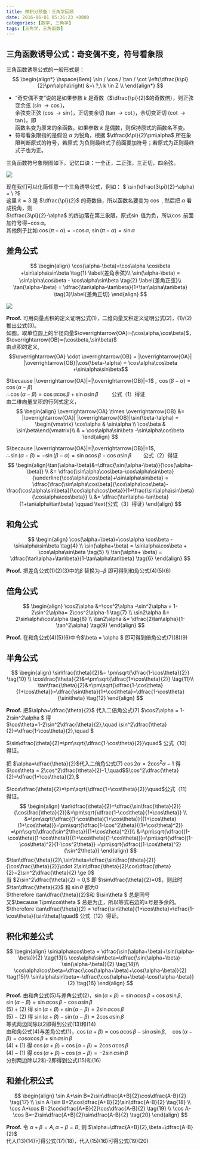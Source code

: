```yaml
---
title: 微积分预备：三角学回顾
date: 2016-06-01 05:36:23 +0800
categories: [数学, 三角学]
tags: [三角学，三角函数]
---
```


##  三角函数诱导公式：奇变偶不变，符号看象限

三角函数诱导公式的一般形式是：  
$$
\begin{align*}
\hspace{8em} \sin / \cos / \tan / \cot \left(\dfrac{k\pi}{2}\pm\alpha\right) &=\ ?,\ k \in Z \\
\end{align*}
$$


- “奇变偶不变”说的是如果参数 $k$ 是奇数（$\dfrac{\pi}{2}$的奇数倍），则正弦变余弦 $(\sin \rightarrow \cos)$，  
  余弦变正弦 $(\cos \rightarrow \sin)$，正切变余切 $(\tan \rightarrow \cot)$，余切变正切 $(\cot \rightarrow \tan)$，即  
  函数名变为原来的余函数。如果参数 $k$ 是偶数，则保持原式的函数名不变。 
- 符号看象限指的是假设 $\alpha$ 为锐角，根据 $\dfrac{k\pi}{2}\pm\alpha$ 所在象限判断原式的符号，若原式
  为负则最终式子前面要加符号；若原式为正则最终式子也为正。

三角函数符号象限图如下。记忆口诀：一全正，二正弦，三正切，四余弦。  

![](https://cdn.jsdelivr.net/gh/dlcai/image-bed/img/trig/1.jpeg)

现在我们可以化简任意一个三角诱导公式，例如： $ \sin(\dfrac{3\pi}{2}-\alpha) = \ ?$  
这里 $k = 3$ 是 $\dfrac{\pi}{2}$ 的奇数倍，所以函数名要变为 $\cos$ ,  然后把 $\alpha$ 看成锐角，则   
$\dfrac{3\pi}{2}-\alpha$ 的终边落在第三象限，原式$\sin$ 值为负，所以$\cos$ 前面加符号得$-\cos{\alpha}$。  
其他例子比如 $\cos(\pi-\alpha) = -\cos\alpha$, $\sin(\pi-\alpha)=\sin\alpha$

## 差角公式

$$
\begin{align}
\cos(\alpha-\beta)=\cos\alpha \cos\beta  +\sin\alpha\sin\beta \tag{1} \label{差角余弦}\\
\sin(\alpha-\beta) = \sin\alpha\cos\beta - \cos\alpha\sin\beta \tag{2} \label{差角正弦}\\
\tan(\alpha-\beta) = \dfrac{\tan\alpha-\tan\beta}{1+\tan\alpha\tan\beta} \tag{3}\label{差角正切}
\end{align}
$$

![](https://cdn.jsdelivr.net/gh/dlcai/image-bed/img/trig/2.png)

**Proof.** 可用向量点积的定义证明公式(1)，二维向量叉积定义证明公式(2)，(1)/(2)推出公式(3)。  
如图，取单位圆上的半径向量$\overrightarrow{OA}=(\cos\alpha,\cos\beta)$，$\overrightarrow{OB}=(\cos\beta,\sin\beta)$  
由点积的定义,  
$$\overrightarrow{OA} \cdot \overrightarrow{OB} 
= |\overrightarrow{OA}| |\overrightarrow{OB}|\cos(\beta-\alpha)
= \cos\alpha\cos\beta +\sin\alpha\sin\beta$$ 

$\because |\overrightarrow{OA}|=|\overrightarrow{OB}|=1$ , $\,\cos(\beta-\alpha)=\cos(\alpha-\beta)$   
$\therefore \cos(\alpha-\beta)=\cos\alpha\cos\beta +\sin\alpha\sin\beta \qquad$ 公式（1）得证  
由二维向量叉积的行列式定义，    
$$
\begin{align}
\overrightarrow{OA} \times \overrightarrow{OB} &= |\overrightarrow{OA}| |\overrightarrow{OB}|\sin(\beta-\alpha) = 
\begin{vmatrix} \cos\alpha & \sin\alpha \\ \cos\beta & \sin\beta\end{vmatrix}\\
& = \cos\alpha\sin\beta -\sin\alpha\cos\beta
\end{align}
$$

$\because |\overrightarrow{OA}|=|\overrightarrow{OB}|=1$,   
 $\therefore \sin(\alpha-\beta)=-\sin(\beta-\alpha)= \sin\alpha\cos\beta -\cos\alpha\sin\beta \qquad$公式（2）得证  
$$
\begin{align}\tan(\alpha-\beta)&=\dfrac{\sin(\alpha-\beta)}{\cos(\alpha-\beta)} \\
&= \dfrac{\sin\alpha\cos\beta-\cos\alpha\sin\beta}{\underline{\cos\alpha\cos\beta}+\sin\alpha\sin\beta} 
= \dfrac{\frac{\sin\alpha\cos\beta}{\cos\alpha\cos\beta}-\frac{\cos\alpha\sin\beta}{\cos\alpha\cos\beta}}{1+\frac{\sin\alpha\sin\beta}{\cos\alpha\cos\beta}} \\
&= \dfrac{\tan\alpha-tan\beta}{1+tan\alpha\tan\beta} \qquad \text{公式（3）得证}
\end{align}
$$


## 和角公式

$$
\begin{align}
\cos(\alpha+\beta)=\cos\alpha \cos\beta  -\sin\alpha\sin\beta \tag{4} \\
\sin(\alpha+\beta) = \sin\alpha\cos\beta + \cos\alpha\sin\beta \tag{5} \\
\tan(\alpha+ \beta) = \dfrac{\tan\alpha+\tan\beta}{1-\tan\alpha\tan\beta} \tag{6}
\end{align}
$$

**Proof.**  把差角公式(1)(2)(3)中的$\beta$ 替换为$-\beta$ 即可得到和角公式(4)(5)(6)

## 倍角公式

$$
\begin{align}
\cos2\alpha &=\cos^2\alpha  -\sin^2\alpha = 1-2\sin^2\alpha= 2\cos^2\alpha-1 \tag{7} \\
\sin2\alpha &= 2\sin\alpha\cos\alpha \tag{8} \\
\tan2\alpha &= \dfrac{2\tan\alpha}{1-\tan^2\alpha} \tag{9}
\end{align}
$$

**Proof.** 在和角公式(4)(5)(6)中令$\beta = \alpha $ 即可得到倍角公式(7)(8)(9)

## 半角公式

$$
\begin{align}
\sin\frac{\theta}{2}&= \pm\sqrt{\dfrac{1-\cos\theta}{2}} \tag{10} \\
\cos\frac{\theta}{2}&=\pm\sqrt{\dfrac{1+\cos\theta}{2}} \tag{11}\\
\tan\frac{\theta}{2}&=\pm\sqrt{\dfrac{1-\cos\theta}{1+\cos\theta}}=\dfrac{\sin\theta}{1+\cos\theta}=\dfrac{1-\cos\theta}{\sin\theta} \tag{12}
\end{align}
$$

**Proof.**  把$\alpha=\dfrac{\theta}{2}$ 代入二倍角公式(7)  $\cos2\alpha = 1-2\sin^2\alpha $ 得  
$\cos\theta=1-2\sin^2\dfrac{\theta}{2},\quad \sin^2\dfrac{\theta}{2}=\dfrac{1-\cos\theta}{2},\quad $    

$\sin\dfrac{\theta}{2}=\pm\sqrt{\dfrac{1-\cos\theta}{2}}\quad$ 公式（10）得证。  

把 $\alpha=\dfrac{\theta}{2}$代入二倍角公式(7) $\cos2\alpha=2\cos^2\alpha -1$ 得  
$\cos\theta = 2\cos^2\dfrac{\theta}{2}-1,\quad$$\cos^2\dfrac{\theta}{2}=\dfrac{1+\cos\theta}{2},$  

$\cos\dfrac{\theta}{2}=\pm\sqrt{\dfrac{1+\cos\theta}{2}}\quad$公式（11）得证。
$$
\begin{align}
\tan\dfrac{\theta}{2}=\dfrac{\sin\frac{\theta}{2}}{\cos\frac{\theta}{2}}&=\pm\sqrt{\dfrac{1-\cos\theta}{1+\cos\theta}} \\
&=\pm\sqrt{\dfrac{(1-\cos\theta)(1+\cos\theta)}{(1+\cos\theta)(1+\cos\theta)}}=\pm\sqrt{\dfrac{1-\cos^2\theta}{(1+\cos\theta)^2}}
=\pm\sqrt{\dfrac{\sin^2\theta}{(1+\cos\theta)^2}}\\
&=\pm\sqrt{\dfrac{(1-\cos\theta)(1-\cos\theta)}{(1+\cos\theta)(1-\cos\theta)}}=\pm\sqrt{\dfrac{(1-\cos\theta)^2}{1-\cos^2\theta}}
=\pm\sqrt{\dfrac{(1-\cos\theta)^2}{\sin^2\theta}}
\end{align}
$$
$\tan\dfrac{\theta}{2}\,\sin\theta=\dfrac{\sin\frac{\theta}{2}}{\cos\frac{\theta}{2}}\cdot
2\sin\dfrac{\theta}{2}\cos\dfrac{\theta}{2}=2\sin^2\dfrac{\theta}{2} \ge 0$   
当 $2\sin^2\dfrac{\theta}{2} = 0,$ 即 $\sin\dfrac{\theta}{2}=0$，则此时 $\tan\dfrac{\theta}{2}$ 和 $\sin\theta$ 都为0  
$\therefore \tan\dfrac{\theta}{2}$和 $\sin\theta $ 总是同号  
又$\because 1\pm\cos\theta $ 总是为正，所以等式右边的$\pm$号是多余的。  
$\therefore \tan\dfrac{\theta}{2} = \dfrac{\sin\theta}{1+\cos\theta}=\dfrac{1-\cos\theta}{\sin\theta}\quad$ 公式（12）得证。

## 积化和差公式

$$
\begin{align}
\sin\alpha\cos\beta = \dfrac{\sin(\alpha+\beta)+\sin(\alpha-\beta)}{2} \tag{13}\\
\cos\alpha\sin\beta=\dfrac{\sin(\alpha+\beta)-\sin(\alpha-\beta)}{2} \tag{14}\\
\cos\alpha\cos\beta=\dfrac{\cos(\alpha+\beta)+\cos(\alpha-\beta)}{2} \tag{15}\\
\sin\alpha\sin\beta=-\dfrac{\cos(\alpha+\beta)-\cos(\alpha-\beta)}{2} \tag{16}
\end{align}
$$

**Proof.**  由和角公式(5)与差角公式(2)，$\sin(\alpha+\beta)=\sin\alpha\cos\beta+\cos\alpha\sin\beta,\quad \sin(\alpha-\beta)=\sin\alpha\cos\beta-\cos\alpha\sin\beta$   
$(5)+(2)$ 得 $\sin(\alpha+\beta)+\sin(\alpha-\beta)=2\sin\alpha\cos\beta$      
$(5)-(2)$ 得 $\sin(\alpha+\beta)-\sin(\alpha-\beta)=2\cos\alpha\sin\beta$  
等式两边同除以2即得到公式(13)和(14)  
由和角公式(4)与差角公式(1)，$\cos(\alpha+\beta)=\cos\alpha\cos\beta-\sin\alpha\sin\beta,\quad\cos(\alpha-\beta)=cos\alpha\cos\beta+\sin\alpha\sin\beta$  
$(4)+(1)$ 得 $\cos(\alpha+\beta)+\cos(\alpha-\beta)=2\cos\alpha\cos\beta$  
$(4)-(1)$ 得 $\cos(\alpha+\beta)-\cos(\alpha-\beta)=-2\sin\alpha\sin\beta$     
分别两边除以2和-2即得到公式(15)和(16)  

## 和差化积公式

$$
\begin{align}
\sin A+\sin B=2\sin\dfrac{A+B}{2}\cos\dfrac{A-B}{2} \tag{17} \\
\sin A-\sin B=2\cos\dfrac{A+B}{2}\sin\dfrac{A-B}{2} \tag{18} \\
\cos A+\cos B=2\cos\dfrac{A+B}{2}\cos\dfrac{A-B}{2} \tag{19} \\
\cos A-\cos B=-2\sin\dfrac{A+B}{2}\sin\dfrac{A-B}{2} \tag{20}
\end{align}
$$



**Proof.** 令 $\alpha+\beta = A, \alpha-\beta=B,$  则 $\alpha=\dfrac{A+B}{2},\beta=\dfrac{A-B}{2}$     
代入(13)(14)可得公式(17)(18)，代入(15)(16)可得公式(19)(20) 

